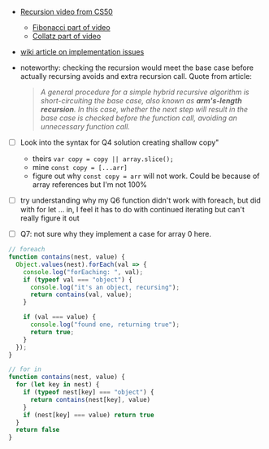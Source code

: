 - [Recursion video from CS50](https://www.youtube.com/watch?v=mz6tAJMVmfM)
  - [Fibonacci part of video](https://youtu.be/mz6tAJMVmfM?t=512)
  - [Collatz part of video](https://youtu.be/mz6tAJMVmfM?t=576)

- [wiki article on implementation issues](https://en.wikipedia.org/wiki/Divide-and-conquer_algorithm#Implementation_issues)
 - noteworthy: checking the recursion would meet the base case before actually recursing avoids and extra recursion call. Quote from article:
    >  *A general procedure for a simple hybrid recursive algorithm is short-circuiting the base case, also known as **arm's-length recursion**. In this case, whether the next step will result in the base case is checked before the function call, avoiding an unnecessary function call.*

- [ ] Look into the syntax for Q4 solution creating shallow copy"
  - theirs `var copy = copy || array.slice();`
  - mine `const copy = [...arr]`
  - figure out why `const copy = arr` will not work. Could be because of array references but I'm not 100%

- [ ] try understanding why my Q6 function didn't work with foreach, but did with for let ... in, I feel it has to do with continued iterating but can't really figure it out

- [ ] Q7: not sure why they implement a case for array 0 here.
```js
// foreach
function contains(nest, value) {
  Object.values(nest).forEach(val => {
    console.log("forEaching: ", val);
    if (typeof val === "object") {
      console.log("it's an object, recursing");
      return contains(val, value);
    }

    if (val === value) {
      console.log("found one, returning true");
      return true;
    }    
  });
}

// for in 
function contains(nest, value) {
  for (let key in nest) {
    if (typeof nest[key] === "object") {
      return contains(nest[key], value)
    }
    if (nest[key] === value) return true
  }
  return false
}
```

